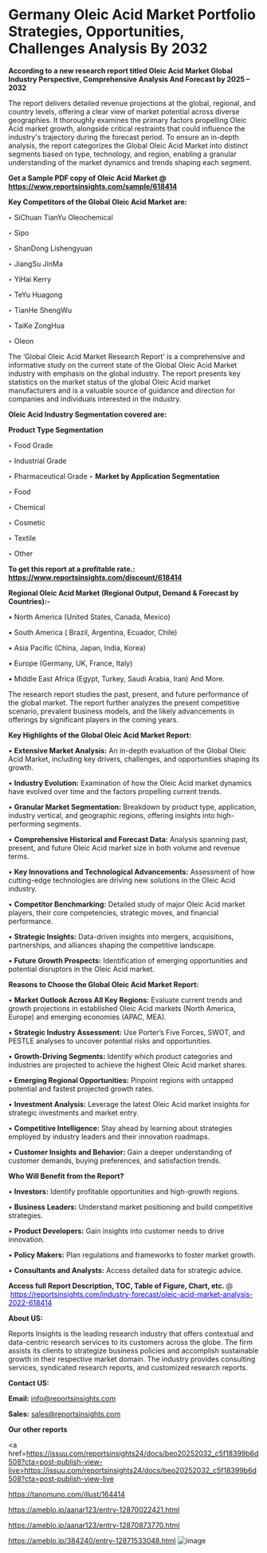 # Germany Oleic Acid Market Portfolio Strategies, Opportunities, Challenges Analysis By 2032

<strong>According to a new research report titled Oleic Acid Market Global Industry Perspective, Comprehensive Analysis And Forecast by 2025 – 2032</strong>

The report delivers detailed revenue projections at the global, regional, and country levels, offering a clear view of market potential across diverse geographies. It thoroughly examines the primary factors propelling Oleic Acid market growth, alongside critical restraints that could influence the industry's trajectory during the forecast period. To ensure an in-depth analysis, the report categorizes the Global Oleic Acid Market into distinct segments based on type, technology, and region, enabling a granular understanding of the market dynamics and trends shaping each segment.

<strong>Get a Sample PDF copy of Oleic Acid Market </strong><strong>@<a href=https://www.reportsinsights.com/sample/618414 style=color:#0000ff;> https://www.reportsinsights.com/sample/618414</a></strong></font>

<strong>Key Competitors of the Global Oleic Acid Market are:</strong>

‣ SiChuan TianYu Oleochemical

‣ Sipo

‣ ShanDong Lishengyuan

‣ JiangSu JinMa

‣ YiHai Kerry

‣ TeYu Huagong

‣ TianHe ShengWu

‣ TaiKe ZongHua

‣ Oleon

The ‘Global Oleic Acid Market Research Report’ is a comprehensive and informative study on the current state of the Global Oleic Acid Market industry with emphasis on the global industry. The report presents key statistics on the market status of the global Oleic Acid market manufacturers and is a valuable source of guidance and direction for companies and individuals interested in the industry.

<strong>Oleic Acid Industry Segmentation covered are:</strong>

<strong>Product Type Segmentation</strong>

‣ Food Grade

‣ Industrial Grade

‣ Pharmaceutical Grade
‣ 
<strong>Market by Application Segmentation</strong>

‣ Food

‣ Chemical

‣ Cosmetic

‣ Textile

‣ Other

<strong>To get this report at a profitable rate.: <a href=https://www.reportsinsights.com/discount/618414 style=color:#0000ff;>https://www.reportsinsights.com/discount/618414</a></strong></font>

<strong>Regional Oleic Acid Market (Regional Output, Demand &amp; Forecast by Countries):-</strong>

• North America (United States, Canada, Mexico)

• South America ( Brazil, Argentina, Ecuador, Chile)

• Asia Pacific (China, Japan, India, Korea)

• Europe (Germany, UK, France, Italy)

• Middle East Africa (Egypt, Turkey, Saudi Arabia, Iran) And More.

The research report studies the past, present, and future performance of the global market. The report further analyzes the present competitive scenario, prevalent business models, and the likely advancements in offerings by significant players in the coming years.

<strong>Key Highlights of the Global Oleic Acid Market Report:</strong>

• <strong>Extensive Market Analysis:</strong> An in-depth evaluation of the Global Oleic Acid Market, including key drivers, challenges, and opportunities shaping its growth.

• <strong>Industry Evolution:</strong> Examination of how the Oleic Acid market dynamics have evolved over time and the factors propelling current trends.

• <strong>Granular Market Segmentation:</strong> Breakdown by product type, application, industry vertical, and geographic regions, offering insights into high-performing segments.

• <strong>Comprehensive Historical and Forecast Data:</strong> Analysis spanning past, present, and future Oleic Acid market size in both volume and revenue terms.

• <strong>Key Innovations and Technological Advancements:</strong> Assessment of how cutting-edge technologies are driving new solutions in the Oleic Acid industry.

• <strong>Competitor Benchmarking:</strong> Detailed study of major Oleic Acid market players, their core competencies, strategic moves, and financial performance.

• <strong>Strategic Insights:</strong> Data-driven insights into mergers, acquisitions, partnerships, and alliances shaping the competitive landscape.

• <strong>Future Growth Prospects:</strong> Identification of emerging opportunities and potential disruptors in the Oleic Acid market.

<strong>Reasons to Choose the Global Oleic Acid Market Report:</strong>

• <strong>Market Outlook Across All Key Regions:</strong> Evaluate current trends and growth projections in established Oleic Acid markets (North America, Europe) and emerging economies (APAC, MEA).

• <strong>Strategic Industry Assessment:</strong> Use Porter’s Five Forces, SWOT, and PESTLE analyses to uncover potential risks and opportunities.

• <strong>Growth-Driving Segments:</strong> Identify which product categories and industries are projected to achieve the highest Oleic Acid market shares.

• <strong>Emerging Regional Opportunities:</strong> Pinpoint regions with untapped potential and fastest projected growth rates.

• <strong>Investment Analysis:</strong> Leverage the latest Oleic Acid market insights for strategic investments and market entry.

• <strong>Competitive Intelligence:</strong> Stay ahead by learning about strategies employed by industry leaders and their innovation roadmaps.

• <strong>Customer Insights and Behavior:</strong> Gain a deeper understanding of customer demands, buying preferences, and satisfaction trends.

<strong>Who Will Benefit from the Report?</strong>

• <strong>Investors:</strong> Identify profitable opportunities and high-growth regions.

• <strong>Business Leaders:</strong> Understand market positioning and build competitive strategies.

• <strong>Product Developers:</strong> Gain insights into customer needs to drive innovation.

• <strong>Policy Makers:</strong> Plan regulations and frameworks to foster market growth.

• <strong>Consultants and Analysts:</strong> Access detailed data for strategic advice.
</ul>
<strong>Access full Report Description, TOC, Table of Figure, Chart, etc. </strong>@  <a href=https://reportsinsights.com/industry-forecast/oleic-acid-market-analysis-2022-618414 style=color:#0000ff;>https://reportsinsights.com/industry-forecast/oleic-acid-market-analysis-2022-618414</a></font>

<strong><strong>About US</strong>:</strong>

Reports Insights is the leading research industry that offers contextual and data-centric research services to its customers across the globe. The firm assists its clients to strategize business policies and accomplish sustainable growth in their respective market domain. The industry provides consulting services, syndicated research reports, and customized research reports.

<strong>Contact US:</strong>

<p class=""""><b>Email:</b> <a href=mailto:info@reportsinsights.com>info@reportsinsights.com</a></p>
<p class=""""><b>Sales:</b> <a href=mailto:sales@reportsinsights.com>sales@reportsinsights.com</a></p>

<strong>Our other reports</strong>

<a href=https://issuu.com/reportsinsights24/docs/beo20252032_c5f18399b6d508?cta=post-publish-view-live>https://issuu.com/reportsinsights24/docs/beo20252032_c5f18399b6d508?cta=post-publish-view-live</a>

<a href=https://tanomuno.com/illust/164414>https://tanomuno.com/illust/164414</a>

<a href=https://ameblo.jp/aanar123/entry-12870022421.html>https://ameblo.jp/aanar123/entry-12870022421.html</a>

<a href=https://ameblo.jp/aanar123/entry-12870873770.html>https://ameblo.jp/aanar123/entry-12870873770.html</a>

<a href=https://ameblo.jp/384240/entry-12871533048.html>https://ameblo.jp/384240/entry-12871533048.html</a>
![image](https://github.com/user-attachments/assets/69dc5ef6-d37a-447b-b6eb-f6b7ac799087)
